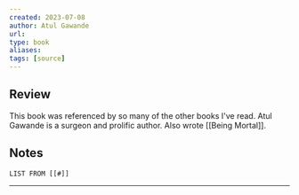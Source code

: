 ```yaml
---
created: 2023-07-08
author: Atul Gawande
url: 
type: book
aliases: 
tags: [source]
---
```

## Review
This book was referenced by so many of the other books I've read. Atul Gawande is a surgeon and prolific author. Also wrote [[Being Mortal]].

## Notes
```dataview
LIST FROM [[#]]
```

---